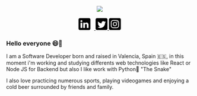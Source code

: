 <p align="center">
    <img src="https://images.unsplash.com/photo-1535378917042-10a22c95931a?ixlib=rb-1.2.1&auto=format&fit=crop&w=1331&q=80"/>
</p>

<p align="center">
    <a href="https://www.linkedin.com/in/ricardo-miralles-453195167">
        <img src="https://raw.githubusercontent.com/TibiaZ/TibiaZ/master/img/linkedin.png" height="32" alt="LinkedIn" style="padding-right: 10px" />
    </a>
    <a href="">
        <img src="https://raw.githubusercontent.com/TibiaZ/TibiaZ/master/img/twitter.png" height="32" alt="Twitter" />
    </a>
    <a href="">
        <img src="https://raw.githubusercontent.com/TibiaZ/TibiaZ/master/img/instagram.png" height="32" alt="Instagram" />
    </a>  
</p>

### Hello everyone 😄👋

I am a Software Developer born and raised in Valencia, Spain 🇪🇸, in this moment i'm working and studying differents web technologies like React or Node JS for Backend but also I like work with Python🐍 "The Snake"

I also love practicing numerous sports, playing videogames and enjoying a cold beer surrounded by friends and family.
